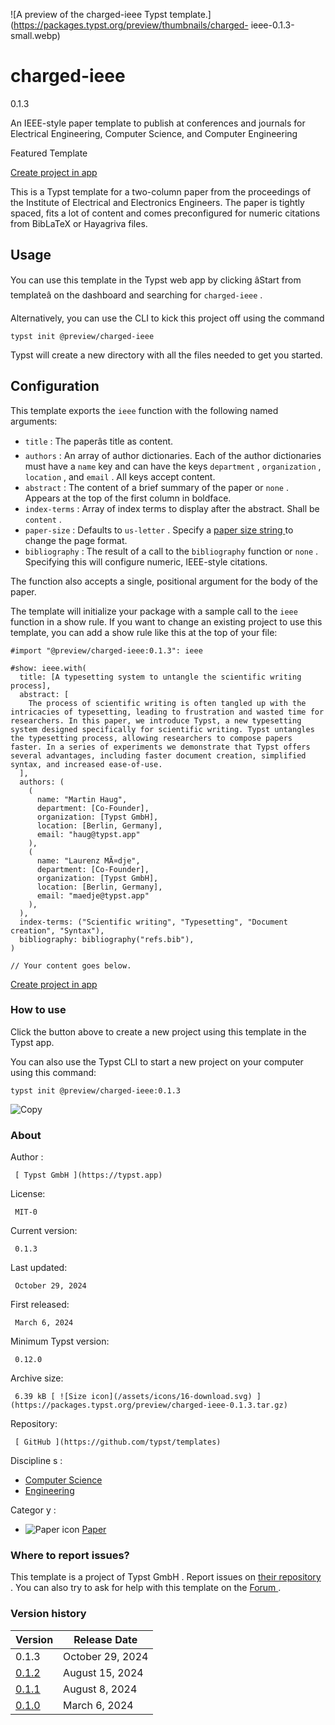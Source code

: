 ![A preview of the charged-ieee Typst
template.](https://packages.typst.org/preview/thumbnails/charged-
ieee-0.1.3-small.webp)

#  charged-ieee

0.1.3

An IEEE-style paper template to publish at conferences and journals for
Electrical Engineering, Computer Science, and Computer Engineering

Featured  Template

[ Create project in app ](/app?template=charged-ieee&version=0.1.3)

This is a Typst template for a two-column paper from the proceedings of the
Institute of Electrical and Electronics Engineers. The paper is tightly
spaced, fits a lot of content and comes preconfigured for numeric citations
from BibLaTeX or Hayagriva files.

##  Usage

You can use this template in the Typst web app by clicking âStart from
templateâ on the dashboard and searching for ` charged-ieee ` .

Alternatively, you can use the CLI to kick this project off using the command

    
    
    typst init @preview/charged-ieee
    

Typst will create a new directory with all the files needed to get you
started.

##  Configuration

This template exports the ` ieee ` function with the following named
arguments:

  * ` title ` : The paperâs title as content. 
  * ` authors ` : An array of author dictionaries. Each of the author dictionaries must have a ` name ` key and can have the keys ` department ` , ` organization ` , ` location ` , and ` email ` . All keys accept content. 
  * ` abstract ` : The content of a brief summary of the paper or ` none ` . Appears at the top of the first column in boldface. 
  * ` index-terms ` : Array of index terms to display after the abstract. Shall be ` content ` . 
  * ` paper-size ` : Defaults to ` us-letter ` . Specify a [ paper size string ](https://typst.app/docs/reference/layout/page/#parameters-paper) to change the page format. 
  * ` bibliography ` : The result of a call to the ` bibliography ` function or ` none ` . Specifying this will configure numeric, IEEE-style citations. 

The function also accepts a single, positional argument for the body of the
paper.

The template will initialize your package with a sample call to the ` ieee `
function in a show rule. If you want to change an existing project to use this
template, you can add a show rule like this at the top of your file:

    
    
    #import "@preview/charged-ieee:0.1.3": ieee
    
    #show: ieee.with(
      title: [A typesetting system to untangle the scientific writing process],
      abstract: [
        The process of scientific writing is often tangled up with the intricacies of typesetting, leading to frustration and wasted time for researchers. In this paper, we introduce Typst, a new typesetting system designed specifically for scientific writing. Typst untangles the typesetting process, allowing researchers to compose papers faster. In a series of experiments we demonstrate that Typst offers several advantages, including faster document creation, simplified syntax, and increased ease-of-use.
      ],
      authors: (
        (
          name: "Martin Haug",
          department: [Co-Founder],
          organization: [Typst GmbH],
          location: [Berlin, Germany],
          email: "haug@typst.app"
        ),
        (
          name: "Laurenz MÃ¤dje",
          department: [Co-Founder],
          organization: [Typst GmbH],
          location: [Berlin, Germany],
          email: "maedje@typst.app"
        ),
      ),
      index-terms: ("Scientific writing", "Typesetting", "Document creation", "Syntax"),
      bibliography: bibliography("refs.bib"),
    )
    
    // Your content goes below.
    

[ Create project in app ](/app?template=charged-ieee&version=0.1.3)

###  How to use

Click the button above to create a new project using this template in the
Typst app.

You can also use the Typst CLI to start a new project on your computer using
this command:

    
    
    typst init @preview/charged-ieee:0.1.3

![Copy](/assets/icons/16-copy.svg)

###  About

Author  :

     [ Typst GmbH ](https://typst.app)
License:

     MIT-0 
Current version:

     0.1.3 
Last updated:

     October 29, 2024 
First released:

     March 6, 2024 
Minimum Typst version:

     0.12.0 
Archive size:

     6.39 kB [ ![Size icon](/assets/icons/16-download.svg) ](https://packages.typst.org/preview/charged-ieee-0.1.3.tar.gz)
Repository:

     [ GitHub ](https://github.com/typst/templates)
Discipline  s  :

    

  * [ Computer Science ](https://typst.app/universe/search/?discipline=computer-science)
  * [ Engineering ](https://typst.app/universe/search/?discipline=engineering)

Categor  y  :

    

  * ![Paper icon](/assets/icons/16-atom.svg) [ Paper ](https://typst.app/universe/search/?category=paper)

###  Where to report issues?

This  template  is a project of  Typst GmbH  .  Report issues on  [ their
repository ](https://github.com/typst/templates) .  You can also try to ask
for help with this  template  on the  [ Forum ](https://forum.typst.app) .

###  Version history

Version  |  Release Date   
---|---  
0.1.3  |  October 29, 2024   
[ 0.1.2 ](https://typst.app/universe/package/charged-ieee/0.1.2/) |  August 15, 2024   
[ 0.1.1 ](https://typst.app/universe/package/charged-ieee/0.1.1/) |  August 8, 2024   
[ 0.1.0 ](https://typst.app/universe/package/charged-ieee/0.1.0/) |  March 6, 2024 

